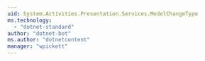 ```yaml
---
uid: System.Activities.Presentation.Services.ModelChangeType
ms.technology: 
  - "dotnet-standard"
author: "dotnet-bot"
ms.author: "dotnetcontent"
manager: "wpickett"
---
```

